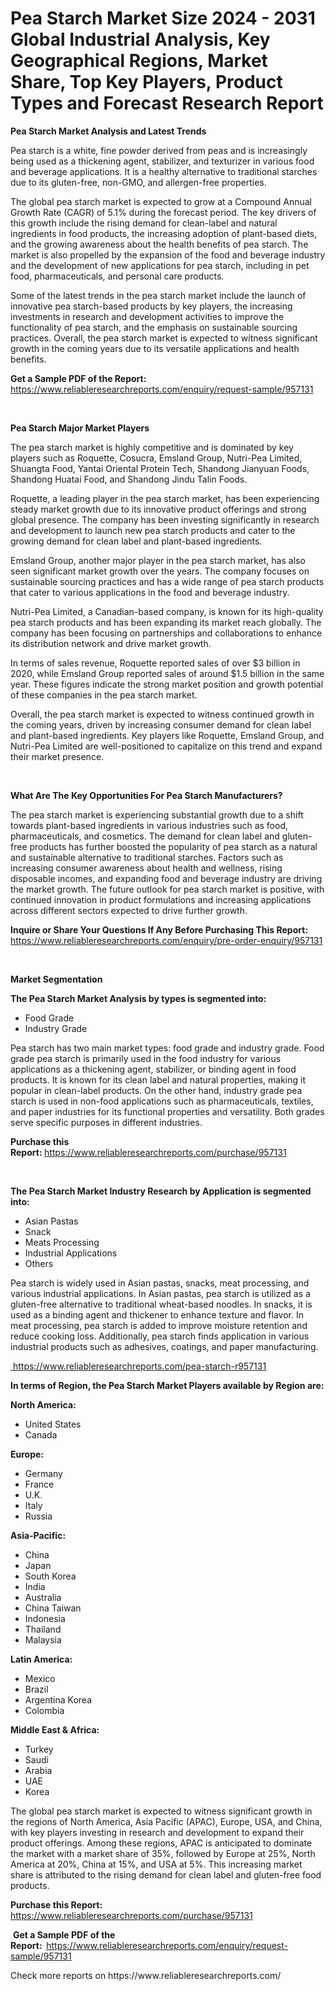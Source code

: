 <p><h1>Pea Starch Market Size 2024 - 2031 Global Industrial Analysis, Key Geographical Regions, Market Share, Top Key Players, Product Types and Forecast Research Report</h1></p><p><strong>Pea Starch Market Analysis and Latest Trends</strong></p>
<p><p>Pea starch is a white, fine powder derived from peas and is increasingly being used as a thickening agent, stabilizer, and texturizer in various food and beverage applications. It is a healthy alternative to traditional starches due to its gluten-free, non-GMO, and allergen-free properties.</p><p>The global pea starch market is expected to grow at a Compound Annual Growth Rate (CAGR) of 5.1% during the forecast period. The key drivers of this growth include the rising demand for clean-label and natural ingredients in food products, the increasing adoption of plant-based diets, and the growing awareness about the health benefits of pea starch. The market is also propelled by the expansion of the food and beverage industry and the development of new applications for pea starch, including in pet food, pharmaceuticals, and personal care products.</p><p>Some of the latest trends in the pea starch market include the launch of innovative pea starch-based products by key players, the increasing investments in research and development activities to improve the functionality of pea starch, and the emphasis on sustainable sourcing practices. Overall, the pea starch market is expected to witness significant growth in the coming years due to its versatile applications and health benefits.</p></p>
<p><strong>Get a Sample PDF of the Report:&nbsp;</strong> <a href="https://www.reliableresearchreports.com/enquiry/request-sample/957131">https://www.reliableresearchreports.com/enquiry/request-sample/957131</a></p>
<p>&nbsp;</p>
<p><strong>Pea Starch Major Market Players</strong></p>
<p><p>The pea starch market is highly competitive and is dominated by key players such as Roquette, Cosucra, Emsland Group, Nutri-Pea Limited, Shuangta Food, Yantai Oriental Protein Tech, Shandong Jianyuan Foods, Shandong Huatai Food, and Shandong Jindu Talin Foods.</p><p>Roquette, a leading player in the pea starch market, has been experiencing steady market growth due to its innovative product offerings and strong global presence. The company has been investing significantly in research and development to launch new pea starch products and cater to the growing demand for clean label and plant-based ingredients.</p><p>Emsland Group, another major player in the pea starch market, has also seen significant market growth over the years. The company focuses on sustainable sourcing practices and has a wide range of pea starch products that cater to various applications in the food and beverage industry.</p><p>Nutri-Pea Limited, a Canadian-based company, is known for its high-quality pea starch products and has been expanding its market reach globally. The company has been focusing on partnerships and collaborations to enhance its distribution network and drive market growth.</p><p>In terms of sales revenue, Roquette reported sales of over $3 billion in 2020, while Emsland Group reported sales of around $1.5 billion in the same year. These figures indicate the strong market position and growth potential of these companies in the pea starch market.</p><p>Overall, the pea starch market is expected to witness continued growth in the coming years, driven by increasing consumer demand for clean label and plant-based ingredients. Key players like Roquette, Emsland Group, and Nutri-Pea Limited are well-positioned to capitalize on this trend and expand their market presence.</p></p>
<p>&nbsp;</p>
<p><strong>What Are The Key Opportunities For Pea Starch Manufacturers?</strong></p>
<p><p>The pea starch market is experiencing substantial growth due to a shift towards plant-based ingredients in various industries such as food, pharmaceuticals, and cosmetics. The demand for clean label and gluten-free products has further boosted the popularity of pea starch as a natural and sustainable alternative to traditional starches. Factors such as increasing consumer awareness about health and wellness, rising disposable incomes, and expanding food and beverage industry are driving the market growth. The future outlook for pea starch market is positive, with continued innovation in product formulations and increasing applications across different sectors expected to drive further growth.</p></p>
<p><strong>Inquire or Share Your Questions If Any Before Purchasing This Report:</strong> <a href="https://www.reliableresearchreports.com/enquiry/pre-order-enquiry/957131">https://www.reliableresearchreports.com/enquiry/pre-order-enquiry/957131</a></p>
<p>&nbsp;</p>
<p><strong>Market Segmentation</strong></p>
<p><strong>The Pea Starch Market Analysis by types is segmented into:</strong></p>
<p><ul><li>Food Grade</li><li>Industry Grade</li></ul></p>
<p><p>Pea starch has two main market types: food grade and industry grade. Food grade pea starch is primarily used in the food industry for various applications as a thickening agent, stabilizer, or binding agent in food products. It is known for its clean label and natural properties, making it popular in clean-label products. On the other hand, industry grade pea starch is used in non-food applications such as pharmaceuticals, textiles, and paper industries for its functional properties and versatility. Both grades serve specific purposes in different industries.</p></p>
<p><strong>Purchase this Report:&nbsp;</strong><a href="https://www.reliableresearchreports.com/purchase/957131">https://www.reliableresearchreports.com/purchase/957131</a></p>
<p>&nbsp;</p>
<p><strong>The Pea Starch Market Industry Research by Application is segmented into:</strong></p>
<p><ul><li>Asian Pastas</li><li>Snack</li><li>Meats Processing</li><li>Industrial Applications</li><li>Others</li></ul></p>
<p><p>Pea starch is widely used in Asian pastas, snacks, meat processing, and various industrial applications. In Asian pastas, pea starch is utilized as a gluten-free alternative to traditional wheat-based noodles. In snacks, it is used as a binding agent and thickener to enhance texture and flavor. In meat processing, pea starch is added to improve moisture retention and reduce cooking loss. Additionally, pea starch finds application in various industrial products such as adhesives, coatings, and paper manufacturing.</p></p>
<p><a href="https://www.reliableresearchreports.com/pea-starch-r957131">&nbsp;https://www.reliableresearchreports.com/pea-starch-r957131</a></p>
<p><strong>In terms of Region, the Pea Starch Market Players available by Region are:</strong></p>
<p>
    <p> <strong> North America: </strong>
        <ul>
            <li>United States</li>
            <li>Canada</li>
        </ul>
        </p> 
    <p> <strong> Europe: </strong>
        <ul>
            <li>Germany</li>
            <li>France</li>
            <li>U.K.</li>
            <li>Italy</li>
            <li>Russia</li>
        </ul>
        </p> 
    <p> <strong> Asia-Pacific: </strong>
        <ul>
            <li>China</li>
            <li>Japan</li>
            <li>South Korea</li>
            <li>India</li>
            <li>Australia</li>
            <li>China Taiwan</li>
            <li>Indonesia</li>
            <li>Thailand</li>
            <li>Malaysia</li>
        </ul>
        </p> 
    <p> <strong> Latin America: </strong>
        <ul>
            <li>Mexico</li>
            <li>Brazil</li>
            <li>Argentina Korea</li>
            <li>Colombia</li>
        </ul>
        </p> 
    <p> <strong> Middle East & Africa: </strong>
        <ul>
            <li>Turkey</li>
            <li>Saudi</li>
            <li>Arabia</li>
            <li>UAE</li>
            <li>Korea</li>
        </ul>
    </p>
    </p>
<p><p>The global pea starch market is expected to witness significant growth in the regions of North America, Asia Pacific (APAC), Europe, USA, and China, with key players investing in research and development to expand their product offerings. Among these regions, APAC is anticipated to dominate the market with a market share of 35%, followed by Europe at 25%, North America at 20%, China at 15%, and USA at 5%. This increasing market share is attributed to the rising demand for clean label and gluten-free food products.</p></p>
<p><strong>Purchase this Report: </strong><a href="https://www.reliableresearchreports.com/purchase/957131">https://www.reliableresearchreports.com/purchase/957131</a></p>
<p>&nbsp;<strong>Get a Sample PDF of the Report:&nbsp;&nbsp;</strong><a href="https://www.reliableresearchreports.com/enquiry/request-sample/957131">https://www.reliableresearchreports.com/enquiry/request-sample/957131</a></p>
<p><strong></strong></p>
<p>Check more reports on https://www.reliableresearchreports.com/</p>